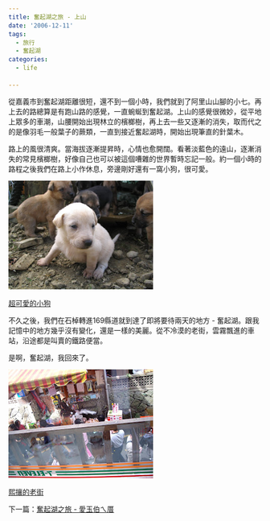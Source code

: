 ```yaml
---
title: 奮起湖之旅 - 上山
date: '2006-12-11'
tags:
  - 旅行
  - 奮起湖
categories:
  - life

---
```

從嘉義市到奮起湖距離很短，還不到一個小時，我們就到了阿里山山腳的小七。再上去的路總算是有跑山路的感覺，一直蜿蜒到奮起湖。上山的感覺很微妙，從平地上眾多的車潮，山腰開始出現林立的檳榔樹，再上去一些又逐漸的消失，取而代之的是像羽毛一般葉子的蕨類，一直到接近奮起湖時，開始出現筆直的針葉木。  
  
路上的風很清爽。當海拔逐漸提昇時，心情也愈開闊。看著淡藍色的遠山，逐漸消失的常見檳榔樹，好像自己也可以被這個嘈雜的世界暫時忘記一般。約一個小時的路程之後我們在路上小作休息，旁邊剛好還有一窩小狗，很可愛。  

[![](images/0.JPG)](http://picasaweb.google.com/yurenju/TravelOfFencihu/photo#5007134415943706818)

[超可愛的小狗](http://picasaweb.google.com/yurenju/TravelOfFencihu)

  
不久之後，我們在石棹轉進169縣道就到達了即將要待兩天的地方 - 奮起湖。跟我記憶中的地方幾乎沒有變化，還是一樣的美麗。從不冷漠的老街，雲霧飄進的車站，沿途都是叫賣的鐵路便當。  
  
是啊，奮起湖，我回來了。  

[![](images/1.JPG)](http://picasaweb.google.com/yurenju/TravelOfFencihu/photo#5007135012944162674)

[熙攘的老街](http://picasaweb.google.com/yurenju/TravelOfFencihu)

  
下一篇：[奮起湖之旅 - 愛玉伯ㄟ厝](http://yurenju.blogspot.com/2006/12/blog-post_8628.html)